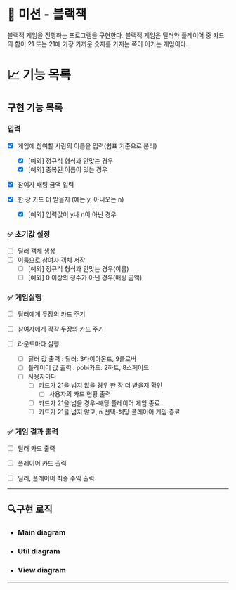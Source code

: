 # 🚀 미션 - 블랙잭

블랙잭 게임을 진행하는 프로그램을 구현한다. 
블랙잭 게임은 딜러와 플레이어 중 카드의 합이 21 또는 21에 가장 가까운 숫자를 가지는 쪽이 
이기는 게임이다.

# 📈 기능 목록

## 구현 기능 목록

### 입력

- [x] 게임에 참여할 사람의 이름을 입력(쉼표 기준으로 분리)
    - [x] [예외] 정규식 형식과 안맞는 경우
    - [x] [예외] 중복된 이름이 있는 경우
- [x] 참여자 배팅 금액 입력

- [x] 한 장 카드 더 받을지 (예는 y, 아니오는 n)
    - [x] [예외] 입력값이 y나 n이 아닌 경우

### ✅ 초기값 설정

- [ ] 딜러 객체 생성
- [ ] 이름으로 참여자 객체 저장
    - [ ] [예외] 정규식 형식과 안맞는 경우(이름)
    - [ ] [예외] 0 이상의 정수가 아닌 경우(배팅 금액)

### ✅ 게임실행

- [ ] 딜러에게 두장의 카드 주기
- [ ] 참여자에게 각각 두장의 카드 주기

- [ ] 라운드마다 실행
    - [ ] 딜러 값 출력 : 딜러: 3다이아몬드, 9클로버
    - [ ] 플레이어 값 출력 : pobi카드: 2하트, 8스페이드
    - [ ] 사용자마다
        - [ ] 카드가 21을 넘지 않을 경우 한 장 더 받을지 확인
            - [ ] 사용자의 카드 현황 출력
        - [ ] 카드가 21을 넘을 경우-해당 플레이어 게임 종료
        - [ ] 카드가 21을 넘지 않고, n 선택-해당 플레이어 게임 종료

### ✅ 게임 결과 출력

- [ ] 딜러 카드 출력
- [ ] 플레이어 카드 출력
- [ ] 딜러, 플레이어 최종 수익 출력


---

## 🔍구현 로직

- ### Main diagram


- ### Util diagram


- ### View diagram

---